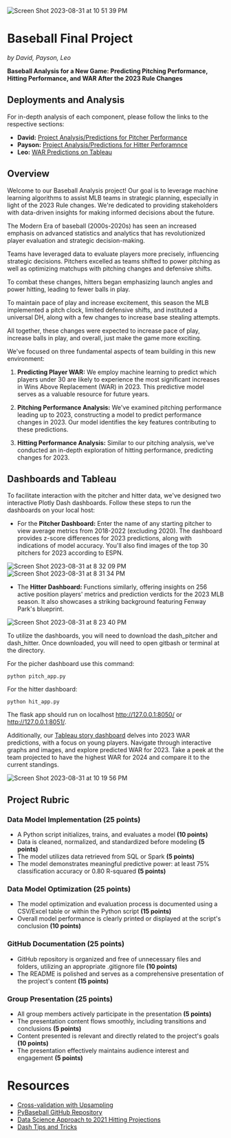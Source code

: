 ![Screen Shot 2023-08-31 at 10 51 39 PM](https://github.com/PsCushman/baseball-rule-changes/assets/122395437/64c35c7b-1943-4286-abf9-99ebf88032ab)

# Baseball Final Project
*by David, Payson, Leo*

**Baseball Analysis for a New Game: Predicting Pitching Performance, Hitting Performance, and WAR After the 2023 Rule Changes**

## Deployments and Analysis

For in-depth analysis of each component, please follow the links to the respective sections:

- **David:** [Project Analysis/Predictions for Pitcher Performance](https://dalfonsonash.github.io/mlb_project_4/)
- **Payson:** [Project Analysis/Predictions for Hitter Perforamnce](https://pscushman.github.io/final-project-analysis/)
- **Leo:** [WAR Predictions on Tableau](https://public.tableau.com/app/profile/leonardo.pierantoni/viz/MLBPredictions/Story1?publish=yes)

## Overview

Welcome to our Baseball Analysis project! Our goal is to leverage machine learning algorithms to assist MLB teams in strategic planning, especially in light of the 2023 Rule changes. We're dedicated to providing stakeholders with data-driven insights for making informed decisions about the future.

The Modern Era of baseball (2000s-2020s) has seen an increased emphasis on advanced statistics and analytics that has revolutionized player evaluation and strategic decision-making.

Teams have leveraged data to evaluate players more precisely, influencing strategic decisions. Pitchers excelled as teams shifted to power pitching as well as optimizing matchups with pitching changes and defensive shifts.

To combat these changes, hitters began emphasizing launch angles and power hitting, leading to fewer balls in play.

To maintain pace of play and increase excitement, this season the MLB implemented a pitch clock, limited defensive shifts, and instituted a universal DH, along with a few changes to increase base stealing attempts.

All together, these changes were expected to increase pace of play, increase balls in play, and overall, just make the game more exciting.

We've focused on three fundamental aspects of team building in this new environment:

1. **Predicting Player WAR:** We employ machine learning to predict which players under 30 are likely to experience the most significant increases in Wins Above Replacement (WAR) in 2023. This predictive model serves as a valuable resource for future years.

2. **Pitching Performance Analysis:** We've examined pitching performance leading up to 2023, constructing a model to predict performance changes in 2023. Our model identifies the key features contributing to these predictions.

3. **Hitting Performance Analysis:** Similar to our pitching analysis, we've conducted an in-depth exploration of hitting performance, predicting changes for 2023.

## Dashboards and Tableau

To facilitate interaction with the pitcher and hitter data, we've designed two interactive Plotly Dash dashboards. Follow these steps to run the dashboards on your local host:

- For the **Pitcher Dashboard:** Enter the name of any starting pitcher to view average metrics from 2018-2022 (excluding 2020). The dashboard provides z-score differences for 2023 predictions, along with indications of model accuracy. You'll also find images of the top 30 pitchers for 2023 according to ESPN.

![Screen Shot 2023-08-31 at 8 32 09 PM](https://github.com/PsCushman/baseball-rule-changes/assets/122395437/5c743abd-89d9-470e-983e-2cfa7aebffa9)
![Screen Shot 2023-08-31 at 8 31 34 PM](https://github.com/PsCushman/baseball-rule-changes/assets/122395437/09f3f506-92d2-4eb5-92f6-255121684b01)


- The **Hitter Dashboard:** Functions similarly, offering insights on 256 active position players' metrics and prediction verdicts for the 2023 MLB season. It also showcases a striking background featuring Fenway Park's blueprint.

![Screen Shot 2023-08-31 at 8 23 40 PM](https://github.com/PsCushman/baseball-rule-changes/assets/122395437/856e7aca-38cd-4f50-a122-dec1a1add7da)

To utilize the dashboards, you will need to download the dash_pitcher and dash_hitter. Once downloaded, you will need to open gitbash or terminal at the directory. 

For the picher dashboard use this command:
    
    python pitch_app.py 

For the hitter dashboard:
    
    python hit_app.py
    
The flask app should run on localhost http://127.0.0.1:8050/ or http://127.0.0.1:8051/.

Additionally, our [Tableau story dashboard](https://public.tableau.com/app/profile/leonardo.pierantoni/viz/MLBPredictions/Story1?publish=yes) delves into 2023 WAR predictions, with a focus on young players. Navigate through interactive graphs and images, and explore predicted WAR for 2023. Take a peek at the team projected to have the highest WAR for 2024 and compare it to the current standings.

![Screen Shot 2023-08-31 at 10 19 56 PM](https://github.com/PsCushman/baseball-rule-changes/assets/122395437/fbc642b0-d668-454f-8bdc-f6fab13ed34a)

## Project Rubric

### Data Model Implementation (25 points)
- A Python script initializes, trains, and evaluates a model **(10 points)**
- Data is cleaned, normalized, and standardized before modeling **(5 points)**
- The model utilizes data retrieved from SQL or Spark **(5 points)**
- The model demonstrates meaningful predictive power: at least 75% classification accuracy or 0.80 R-squared **(5 points)**

### Data Model Optimization (25 points)
- The model optimization and evaluation process is documented using a CSV/Excel table or within the Python script **(15 points)**
- Overall model performance is clearly printed or displayed at the script's conclusion **(10 points)**

### GitHub Documentation (25 points)
- GitHub repository is organized and free of unnecessary files and folders, utilizing an appropriate .gitignore file **(10 points)**
- The README is polished and serves as a comprehensive presentation of the project's content **(15 points)**

### Group Presentation (25 points)
- All group members actively participate in the presentation **(5 points)**
- The presentation content flows smoothly, including transitions and conclusions **(5 points)**
- Content presented is relevant and directly related to the project's goals **(10 points)**
- The presentation effectively maintains audience interest and engagement **(5 points)**

# Resources
- [Cross-validation with Upsampling](https://kiwidamien.github.io/how-to-do-cross-validation-when-upsampling-data.html)
- [PyBaseball GitHub Repository](https://github.com/jldbc/pybaseball)
- [Data Science Approach to 2021 Hitting Projections](https://towardsdatascience.com/baseball-and-machine-learning-a-data-science-approach-to-2021-hitting-projections-4d6eeed01ede)
- [Dash Tips and Tricks](https://www.nelsontang.com/blog/2022-06-02-dash-tips)

